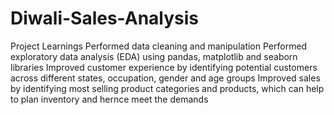 # Diwali-Sales-Analysis


Project Learnings
Performed data cleaning and manipulation
Performed exploratory data analysis (EDA) using
pandas, matplotlib and seaborn libraries
Improved customer experience by identifying
potential customers across different states,
occupation, gender and age groups
Improved sales by identifying most selling
product categories and products, which can help
to plan inventory and hernce meet the demands
